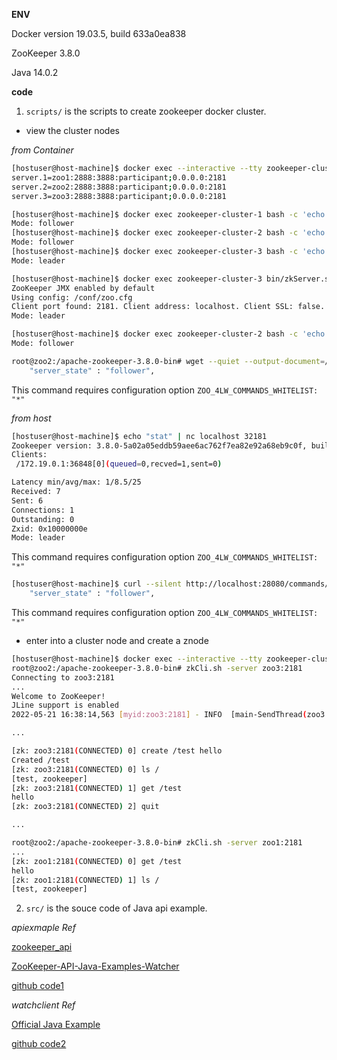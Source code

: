 **ENV**

Docker version 19.03.5, build 633a0ea838

ZooKeeper 3.8.0

Java 14.0.2

**code**

1. `scripts/` is the scripts to create zookeeper docker cluster.

- view the cluster nodes

*from Container*

```bash
[hostuser@host-machine]$ docker exec --interactive --tty zookeeper-cluster-3 bin/zkCli.sh -server :2181 config | grep ^server
server.1=zoo1:2888:3888:participant;0.0.0.0:2181
server.2=zoo2:2888:3888:participant;0.0.0.0:2181
server.3=zoo3:2888:3888:participant;0.0.0.0:2181
```

```bash
[hostuser@host-machine]$ docker exec zookeeper-cluster-1 bash -c 'echo "srvr" | nc localhost 2181' | grep "Mode"
Mode: follower
[hostuser@host-machine]$ docker exec zookeeper-cluster-2 bash -c 'echo "srvr" | nc localhost 2181' | grep "Mode"
Mode: follower
[hostuser@host-machine]$ docker exec zookeeper-cluster-3 bash -c 'echo "srvr" | nc localhost 2181' | grep "Mode"
Mode: leader
```

```bash
[hostuser@host-machine]$ docker exec zookeeper-cluster-3 bin/zkServer.sh status
ZooKeeper JMX enabled by default
Using config: /conf/zoo.cfg
Client port found: 2181. Client address: localhost. Client SSL: false.
Mode: leader
```

```bash
[hostuser@host-machine]$ docker exec zookeeper-cluster-2 bash -c 'echo "stat" | nc localhost 2181' | grep "Mode"
Mode: follower
```

```bash
root@zoo2:/apache-zookeeper-3.8.0-bin# wget --quiet --output-document=/dev/stdout http://localhost:8080/commands/stat | grep "server_state"
    "server_state" : "follower",
```
This command requires configuration option `ZOO_4LW_COMMANDS_WHITELIST: "*"`

*from host*

```bash
[hostuser@host-machine]$ echo "stat" | nc localhost 32181
Zookeeper version: 3.8.0-5a02a05eddb59aee6ac762f7ea82e92a68eb9c0f, built on 2022-02-25 08:49 UTC
Clients:
 /172.19.0.1:36848[0](queued=0,recved=1,sent=0)

Latency min/avg/max: 1/8.5/25
Received: 7
Sent: 6
Connections: 1
Outstanding: 0
Zxid: 0x10000000e
Mode: leader
```
This command requires configuration option `ZOO_4LW_COMMANDS_WHITELIST: "*"`

```bash
[hostuser@host-machine]$ curl --silent http://localhost:28080/commands/stat | grep "server_state"
    "server_state" : "follower",
```
This command requires configuration option `ZOO_4LW_COMMANDS_WHITELIST: "*"`

- enter into a cluster node and create a znode

```bash
[hostuser@host-machine]$ docker exec --interactive --tty zookeeper-cluster-2 bash
root@zoo2:/apache-zookeeper-3.8.0-bin# zkCli.sh -server zoo3:2181
Connecting to zoo3:2181
...
Welcome to ZooKeeper!
JLine support is enabled
2022-05-21 16:38:14,563 [myid:zoo3:2181] - INFO  [main-SendThread(zoo3:2181):o.a.z.ClientCnxn$SendThread@1171] - Opening socket connection to server zoo3/172.19.0.13:2181.

...

[zk: zoo3:2181(CONNECTED) 0] create /test hello
Created /test
[zk: zoo3:2181(CONNECTED) 0] ls /
[test, zookeeper]
[zk: zoo3:2181(CONNECTED) 1] get /test
hello
[zk: zoo3:2181(CONNECTED) 2] quit

...

root@zoo2:/apache-zookeeper-3.8.0-bin# zkCli.sh -server zoo1:2181
...
[zk: zoo1:2181(CONNECTED) 0] get /test
hello
[zk: zoo1:2181(CONNECTED) 1] ls /
[test, zookeeper]

```



2. `src/` is the souce code of Java api example.

*apiexmaple Ref*

[zookeeper_api](https://www.tutorialspoint.com/zookeeper/zookeeper_api.htmh)

[ZooKeeper-API-Java-Examples-Watcher](http://java.globinch.com/enterprise-services/zookeeper/apache-zookeeper-explained-tutorial-cases-zookeeper-java-api-examples/#ZooKeeper-API-Java-Examples-Watcher)

[github code1](https://github.com/ashish-rane/Hadoop/blob/master/Zookeeper/Workspace/sample1/src/main/java/com/xpert/zookeeper/sample1/ZKClientTest.java)

*watchclient Ref*

[Official Java Example](https://zookeeper.apache.org/doc/r3.8.0/javaExample.html)

[github code2](https://github.com/apache/zookeeper/blob/branch-3.8.0/zookeeper-docs/src/main/resources/markdown/javaExample.md#sc_design)

